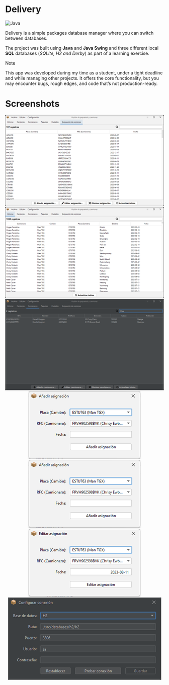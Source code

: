 # Delivery

![Java](https://img.shields.io/badge/Java-18-007396?logo=openjdk&logoColor=white)

Delivery is a simple packages database manager where you can switch between databases.

The project was built using **Java** and **Java Swing** and three different local **SQL** databases (*SQLite, H2 and Derby*) as part of a learning exercise.

> [!NOTE]  
This app was developed during my time as a student, under a tight deadline and while managing other projects.
It offers the core functionality, but you may encounter bugs, rough edges, and code that’s not production-ready.

# Screenshots

<p align="center">
  <img src="docs/media/delivery_01.png" alt="Screenshot 1">
  <img src="docs/media/delivery_02.png" alt="Screenshot 2">
  <img src="docs/media/delivery_03.png" alt="Screenshot 3">
  <img src="docs/media/delivery_04.png" alt="Screenshot 4">
  <img src="docs/media/delivery_05.png" alt="Screenshot 5">
  <img src="docs/media/delivery_06.png" alt="Screenshot 6">
  <img src="docs/media/delivery_07.png" alt="Screenshot 7">
</p>